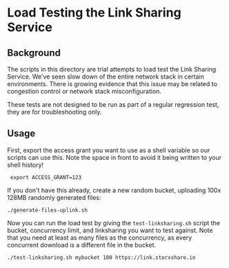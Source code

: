 # Load Testing the Link Sharing Service

## Background

The scripts in this directory are trial attempts to load test the Link Sharing Service.  We've
seen slow down of the entire network stack in certain environments.  There is growing evidence
that this issue may be related to congestion control or network stack misconfiguration.

These tests are not designed to be run as part of a regular regression test, they are for
troubleshooting only.

## Usage

First, export the access grant you want to use as a shell variable so our scripts can use this.
Note the space in front to avoid it being written to your shell history!

```shell
 export ACCESS_GRANT=123
```

If you don't have this already, create a new random bucket, uploading 100x 128MB randomly
generated files:

```shell
./generate-files-uplink.sh
```

Now you can run the load test by giving the `test-linksharing.sh` script the bucket, concurrency
limit, and linksharing you want to test against. Note that you need at least as many files as
the concurrency, as every concurrent download is a different file in the bucket.

```shell
./test-linksharing.sh mybucket 100 https://link.storxshare.io
```
